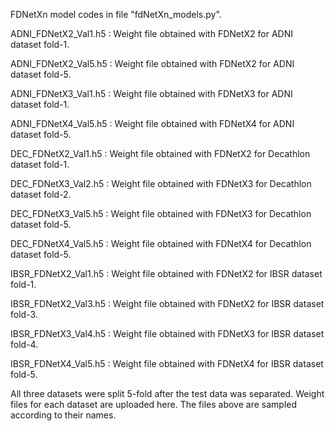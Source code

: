 FDNetXn model codes in file "fdNetXn_models.py".

ADNI_FDNetX2_Val1.h5 : Weight file obtained with FDNetX2 for ADNI dataset fold-1.

ADNI_FDNetX2_Val5.h5 : Weight file obtained with FDNetX2 for ADNI dataset fold-5.

ADNI_FDNetX3_Val1.h5 : Weight file obtained with FDNetX3 for ADNI dataset fold-1.

ADNI_FDNetX4_Val5.h5 : Weight file obtained with FDNetX4 for ADNI dataset fold-5.

DEC_FDNetX2_Val1.h5 : Weight file obtained with FDNetX2 for Decathlon dataset fold-1.

DEC_FDNetX3_Val2.h5 : Weight file obtained with FDNetX3 for Decathlon dataset fold-2.

DEC_FDNetX3_Val5.h5 : Weight file obtained with FDNetX3 for Decathlon dataset fold-5.

DEC_FDNetX4_Val5.h5 : Weight file obtained with FDNetX4 for Decathlon dataset fold-5.

IBSR_FDNetX2_Val1.h5 : Weight file obtained with FDNetX2 for IBSR dataset fold-1.

IBSR_FDNetX2_Val3.h5 : Weight file obtained with FDNetX2 for IBSR dataset fold-3.

IBSR_FDNetX3_Val4.h5 : Weight file obtained with FDNetX3 for IBSR dataset fold-4.

IBSR_FDNetX4_Val5.h5 : Weight file obtained with FDNetX4 for IBSR dataset fold-5.

All three datasets were split 5-fold after the test data was separated. Weight files for each dataset are uploaded here. The files above are sampled according to their names.
